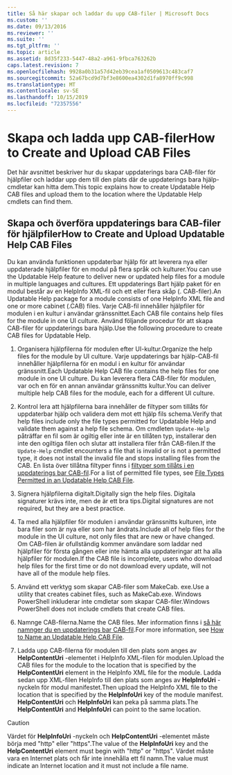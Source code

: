 ```yaml
---
title: Så här skapar och laddar du upp CAB-filer | Microsoft Docs
ms.custom: ''
ms.date: 09/13/2016
ms.reviewer: ''
ms.suite: ''
ms.tgt_pltfrm: ''
ms.topic: article
ms.assetid: 8d35f233-5447-48a2-a961-9fbca763262b
caps.latest.revision: 7
ms.openlocfilehash: 9928a0b31a57d42eb39cea1af0509613c483caf7
ms.sourcegitcommit: 52a67bcd9d7bf3e8600ea4302d1fa8970ff9c998
ms.translationtype: MT
ms.contentlocale: sv-SE
ms.lasthandoff: 10/15/2019
ms.locfileid: "72357556"
---
```

# <a name="how-to-create-and-upload-cab-files"></a><span data-ttu-id="dae60-102">Skapa och ladda upp CAB-filer</span><span class="sxs-lookup"><span data-stu-id="dae60-102">How to Create and Upload CAB Files</span></span>

<span data-ttu-id="dae60-103">Det här avsnittet beskriver hur du skapar uppdaterings bara CAB-filer för hjälpfiler och laddar upp dem till den plats där de uppdaterings bara hjälp-cmdletar kan hitta dem.</span><span class="sxs-lookup"><span data-stu-id="dae60-103">This topic explains how to create Updatable Help CAB files and upload them to the location where the Updatable Help cmdlets can find them.</span></span>

## <a name="how-to-create-and-upload-updatable-help-cab-files"></a><span data-ttu-id="dae60-104">Skapa och överföra uppdaterings bara CAB-filer för hjälpfiler</span><span class="sxs-lookup"><span data-stu-id="dae60-104">How to Create and Upload Updatable Help CAB Files</span></span>

<span data-ttu-id="dae60-105">Du kan använda funktionen uppdaterbar hjälp för att leverera nya eller uppdaterade hjälpfiler för en modul på flera språk och kulturer.</span><span class="sxs-lookup"><span data-stu-id="dae60-105">You can use the Updatable Help feature to deliver new or updated help files for a module in multiple languages and cultures.</span></span> <span data-ttu-id="dae60-106">Ett uppdaterings Bart hjälp paket för en modul består av en HelpInfo XML-fil och ett eller flera skåp (. CAB-filer).</span><span class="sxs-lookup"><span data-stu-id="dae60-106">An Updatable Help package for a module consists of one HelpInfo XML file and one or more cabinet (.CAB) files.</span></span> <span data-ttu-id="dae60-107">Varje CAB-fil innehåller hjälpfiler för modulen i en kultur i användar gränssnittet.</span><span class="sxs-lookup"><span data-stu-id="dae60-107">Each CAB file contains help files for the module in one UI culture.</span></span> <span data-ttu-id="dae60-108">Använd följande procedur för att skapa CAB-filer för uppdaterings bara hjälp.</span><span class="sxs-lookup"><span data-stu-id="dae60-108">Use the following procedure to create CAB files for Updatable Help.</span></span>

1. <span data-ttu-id="dae60-109">Organisera hjälpfilerna för modulen efter UI-kultur.</span><span class="sxs-lookup"><span data-stu-id="dae60-109">Organize the help files for the module by UI culture.</span></span> <span data-ttu-id="dae60-110">Varje uppdaterings bar hjälp-CAB-fil innehåller hjälpfilerna för en modul i en kultur för användar gränssnitt.</span><span class="sxs-lookup"><span data-stu-id="dae60-110">Each Updatable Help CAB file contains the help files for one module in one UI culture.</span></span> <span data-ttu-id="dae60-111">Du kan leverera flera CAB-filer för modulen, var och en för en annan användar gränssnitts kultur.</span><span class="sxs-lookup"><span data-stu-id="dae60-111">You can deliver multiple help CAB files for the module, each for a different UI culture.</span></span>

2. <span data-ttu-id="dae60-112">Kontrol lera att hjälpfilerna bara innehåller de filtyper som tillåts för uppdaterbar hjälp och validera dem mot ett hjälp fils schema.</span><span class="sxs-lookup"><span data-stu-id="dae60-112">Verify that help files include only the file types permitted for Updatable Help and validate them against a help file schema.</span></span> <span data-ttu-id="dae60-113">Om cmdleten `Update-Help` påträffar en fil som är ogiltig eller inte är en tillåten typ, installerar den inte den ogiltiga filen och slutar att installera filer från CAB-filen.</span><span class="sxs-lookup"><span data-stu-id="dae60-113">If the `Update-Help` cmdlet encounters a file that is invalid or is not a permitted type, it does not install the invalid file and stops installing files from the CAB.</span></span> <span data-ttu-id="dae60-114">En lista över tillåtna filtyper finns i [filtyper som tillåts i en uppdaterings bar CAB-fil](./file-types-permitted-in-an-updatable-help-cab-file.md).</span><span class="sxs-lookup"><span data-stu-id="dae60-114">For a list of permitted file types, see [File Types Permitted in an Updatable Help CAB File](./file-types-permitted-in-an-updatable-help-cab-file.md).</span></span>

3. <span data-ttu-id="dae60-115">Signera hjälpfilerna digitalt.</span><span class="sxs-lookup"><span data-stu-id="dae60-115">Digitally sign the help files.</span></span> <span data-ttu-id="dae60-116">Digitala signaturer krävs inte, men de är ett bra tips.</span><span class="sxs-lookup"><span data-stu-id="dae60-116">Digital signatures are not required, but they are a best practice.</span></span>

4. <span data-ttu-id="dae60-117">Ta med alla hjälpfiler för modulen i användar gränssnitts kulturen, inte bara filer som är nya eller som har ändrats.</span><span class="sxs-lookup"><span data-stu-id="dae60-117">Include all of help files for the module in the UI culture, not only files that are new or have changed.</span></span> <span data-ttu-id="dae60-118">Om CAB-filen är ofullständig kommer användare som laddar ned hjälpfiler för första gången eller inte hämta alla uppdateringar att ha alla hjälpfiler för modulen.</span><span class="sxs-lookup"><span data-stu-id="dae60-118">If the CAB file is incomplete, users who download help files for the first time or do not download every update, will not have all of the module help files.</span></span>

5. <span data-ttu-id="dae60-119">Använd ett verktyg som skapar CAB-filer som MakeCab. exe.</span><span class="sxs-lookup"><span data-stu-id="dae60-119">Use a utility that creates cabinet files, such as MakeCab.exe.</span></span> <span data-ttu-id="dae60-120">Windows PowerShell inkluderar inte cmdletar som skapar CAB-filer.</span><span class="sxs-lookup"><span data-stu-id="dae60-120">Windows PowerShell does not include cmdlets that create CAB files.</span></span>

6. <span data-ttu-id="dae60-121">Namnge CAB-filerna.</span><span class="sxs-lookup"><span data-stu-id="dae60-121">Name the CAB files.</span></span> <span data-ttu-id="dae60-122">Mer information finns i [så här namnger du en uppdaterings bar CAB-fil](./how-to-name-an-updatable-help-cab-file.md).</span><span class="sxs-lookup"><span data-stu-id="dae60-122">For more information, see [How to Name an Updatable Help CAB File](./how-to-name-an-updatable-help-cab-file.md).</span></span>

7. <span data-ttu-id="dae60-123">Ladda upp CAB-filerna för modulen till den plats som anges av **HelpContentUri** -elementet i HelpInfo XML-filen för modulen.</span><span class="sxs-lookup"><span data-stu-id="dae60-123">Upload the CAB files for the module to the location that is specified by the **HelpContentUri** element in the HelpInfo XML file for the module.</span></span> <span data-ttu-id="dae60-124">Ladda sedan upp XML-filen HelpInfo till den plats som anges av **HelpInfoUri** -nyckeln för modul manifestet.</span><span class="sxs-lookup"><span data-stu-id="dae60-124">Then upload the HelpInfo XML file to the location that is specified by the **HelpInfoUri** key of the module manifest.</span></span> <span data-ttu-id="dae60-125">**HelpContentUri** och **HelpInfoUri** kan peka på samma plats.</span><span class="sxs-lookup"><span data-stu-id="dae60-125">The **HelpContentUri** and **HelpInfoUri** can point to the same location.</span></span>

> [!CAUTION]
> <span data-ttu-id="dae60-126">Värdet för **HelpInfoUri** -nyckeln och **HelpContentUri** -elementet måste börja med "http" eller "https".</span><span class="sxs-lookup"><span data-stu-id="dae60-126">The value of the **HelpInfoUri** key and the **HelpContentUri** element must begin with "http" or "https".</span></span> <span data-ttu-id="dae60-127">Värdet måste vara en Internet plats och får inte innehålla ett fil namn.</span><span class="sxs-lookup"><span data-stu-id="dae60-127">The value must indicate an Internet location and it must not include a file name.</span></span>